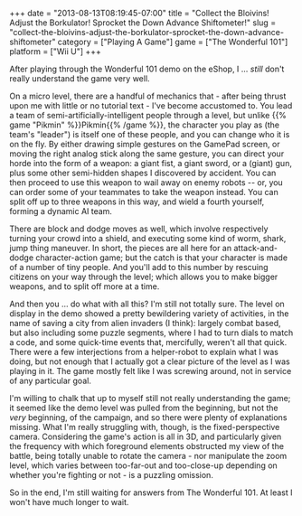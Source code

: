 +++
date = "2013-08-13T08:19:45-07:00"
title = "Collect the Bloivins!  Adjust the Borkulator!  Sprocket the Down Advance Shiftometer!"
slug = "collect-the-bloivins-adjust-the-borkulator-sprocket-the-down-advance-shiftometer"
category = ["Playing A Game"]
game = ["The Wonderful 101"]
platform = ["Wii U"]
+++

After playing through the Wonderful 101 demo on the eShop, I ... <i>still</i> don't really understand the game very well.

On a micro level, there are a handful of mechanics that - after being thrust upon me with little or no tutorial text - I've become accustomed to.  You lead a team of semi-artificially-intelligent people through a level, but unlike {{% game "Pikmin" %}}Pikmin{{% /game %}}, the character you play as (the team's "leader") is itself one of these people, and you can change who it is on the fly.  By either drawing simple gestures on the GamePad screen, or moving the right analog stick along the same gesture, you can direct your horde into the form of a weapon: a giant fist, a giant sword, or a (giant) gun, plus some other semi-hidden shapes I discovered by accident.  You can then proceed to use this weapon to wail away on enemy robots -- or, you can order some of your teammates to take the weapon instead.  You can split off up to three weapons in this way, and wield a fourth yourself, forming a dynamic AI team.

There are block and dodge moves as well, which involve respectively turning your crowd into a shield, and executing some kind of worm, shark, jump thing maneuver.  In short, the pieces are all here for an attack-and-dodge character-action game; but the catch is that your character is made of a number of tiny people.  And you'll add to this number by rescuing citizens on your way through the level; which allows you to make bigger weapons, and to split off more at a time.

And then you ... do what with all this?  I'm still not totally sure.  The level on display in the demo showed a pretty bewildering variety of activities, in the name of saving a city from alien invaders (I think): largely combat based, but also including some puzzle segments, where I had to turn dials to match a code, and some quick-time events that, mercifully, weren't all that quick.  There were a few interjections from a helper-robot to explain what I was doing, but not enough that I actually got a clear picture of the level as I was playing in it.  The game mostly felt like I was screwing around, not in service of any particular goal.

I'm willing to chalk that up to myself still not really understanding the game; it seemed like the demo level was pulled from the beginning, but not the <i>very</i> beginning, of the campaign, and so there were plenty of explanations missing.  What I'm really struggling with, though, is the fixed-perspective camera.  Considering the game's action is all in 3D, and particularly given the frequency with which foreground elements obstructed my view of the battle, being totally unable to rotate the camera - nor manipulate the zoom level, which varies between too-far-out and too-close-up depending on whether you're fighting or not - is a puzzling omission.

So in the end, I'm still waiting for answers from The Wonderful 101.  At least I won't have much longer to wait.